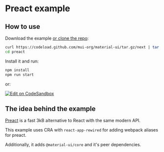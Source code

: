 # Preact example

## How to use

Download the example [or clone the repo](https://github.com/mui-org/material-ui):

```sh
curl https://codeload.github.com/mui-org/material-ui/tar.gz/next | tar -xz --strip=2  material-ui-next/examples/preact
cd preact
```

Install it and run:

```sh
npm install
npm run start
```

or:

[![Edit on CodeSandbox](https://codesandbox.io/static/img/play-codesandbox.svg)](https://codesandbox.io/s/github/mui-org/material-ui/tree/master/examples/preact)

## The idea behind the example

[Preact](https://github.com/developit/preact) is a fast 3kB alternative to React with the same modern API.

This example uses CRA with `react-app-rewired` for adding webpack aliases for preact. 

Additionally, it adds `@material-ui/core` and it's peer dependencies.
